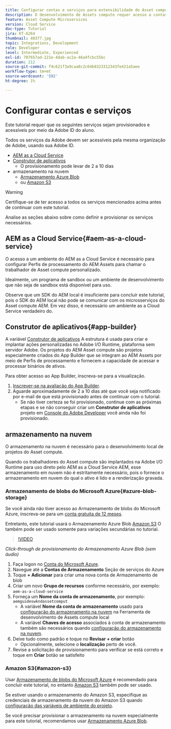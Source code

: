 ```yaml
---
title: Configurar contas e serviços para extensibilidade do Asset compute
description: O desenvolvimento de Assets compute requer acesso a contas e serviços, incluindo AEM as a Cloud Service, Construtor de aplicativos e armazenamento em nuvem fornecido pela Microsoft ou Amazon.
feature: Asset Compute Microservices
version: Cloud Service
doc-type: Tutorial
jira: KT-6264
thumbnail: 40377.jpg
topic: Integrations, Development
role: Developer
level: Intermediate, Experienced
exl-id: 707657ad-221e-4dab-ac2a-46a4fcbc55bc
duration: 212
source-git-commit: f4c621f3a9caa8c2c64b8323312343fe421a5aee
workflow-type: tm+mt
source-wordcount: '592'
ht-degree: 1%

---
```


# Configurar contas e serviços

Este tutorial requer que os seguintes serviços sejam provisionados e acessíveis por meio da Adobe ID do aluno.

Todos os serviços da Adobe devem ser acessíveis pela mesma organização de Adobe, usando sua Adobe ID.

+ [AEM as a Cloud Service](#aem-as-a-cloud-service)
+ [Construtor de aplicativos](#app-builder)
   + O provisionamento pode levar de 2 a 10 dias
+ armazenamento na nuvem
   + [Armazenamento Azure Blob](https://azure.microsoft.com/en-us/services/storage/blobs/)
   + ou [Amazon S3](https://aws.amazon.com/s3/?did=ft_card&amp;trk=ft_card)

>[!WARNING]
>
>Certifique-se de ter acesso a todos os serviços mencionados acima antes de continuar com este tutorial.
> 
> Analise as seções abaixo sobre como definir e provisionar os serviços necessários.

## AEM as a Cloud Service{#aem-as-a-cloud-service}

O acesso a um ambiente do AEM as a Cloud Service é necessário para configurar Perfis de processamento do AEM Assets para chamar o trabalhador de Asset compute personalizado.

Idealmente, um programa de sandbox ou um ambiente de desenvolvimento que não seja de sandbox está disponível para uso.

Observe que um SDK do AEM local é insuficiente para concluir este tutorial, pois o SDK do AEM local não pode se comunicar com os microsserviços do Asset compute AEM. Em vez disso, é necessário um ambiente as a Cloud Service verdadeiro do.

## Construtor de aplicativos{#app-builder}

A variável [Construtor de aplicativos](https://developer.adobe.com/app-builder/) A estrutura é usada para criar e implantar ações personalizadas no Adobe I/O Runtime, plataforma sem servidor Adobe. Os projetos do AEM Asset compute são projetos especialmente criados do App Builder que se integram ao AEM Assets por meio de Perfis de processamento e fornecem a capacidade de acessar e processar binários de ativos.

Para obter acesso ao App Builder, inscreva-se para a visualização.

1. [Inscrever-se na avaliação do App Builder](https://developer.adobe.com/app-builder/trial/).
1. Aguarde aproximadamente de 2 a 10 dias até que você seja notificado por e-mail de que está provisionado antes de continuar com o tutorial.
   + Se não tiver certeza se foi provisionado, continue com as próximas etapas e se não conseguir criar um __Construtor de aplicativos__ projeto em [Console do Adobe Developer](https://developer.adobe.com/console/) você ainda não foi provisionado.

## armazenamento na nuvem

O armazenamento na nuvem é necessário para o desenvolvimento local de projetos do Asset compute.

Quando os trabalhadores do Asset compute são implantados na Adobe I/O Runtime para uso direto pelo AEM as a Cloud Service AEM, esse armazenamento em nuvem não é estritamente necessário, pois o fornece o armazenamento em nuvem do qual o ativo é lido e a renderização gravada.

### Armazenamento de blobs do Microsoft Azure{#azure-blob-storage}

Se você ainda não tiver acesso ao Armazenamento de blobs do Microsoft Azure, inscreva-se para um [conta gratuita de 12 meses](https://azure.microsoft.com/en-us/free/).

Entretanto, este tutorial usará o Armazenamento Azure Blob [Amazon S3](#amazon-s3) O também pode ser usado somente para variações secundárias no tutorial.

>[!VIDEO](https://video.tv.adobe.com/v/40377?quality=12&learn=on)

_Click-through de provisionamento do Armazenamento Azure Blob (sem áudio)_

1. Faça logon no [Conta do Microsoft Azure](https://azure.microsoft.com/en-us/account/).
1. Navegue até a __Contas de Armazenamento__ Seção de serviços do Azure
1. Toque __+ Adicionar__ para criar uma nova conta de Armazenamento de blob
1. Criar um novo __Grupo de recursos__ conforme necessário, por exemplo: `aem-as-a-cloud-service`
1. Forneça um __Nome da conta de armazenamento__, por exemplo: `aemguideswkndassetcomput`
   + A variável __Nome da conta de armazenamento__  usado para [configuração do armazenamento na nuvem](../develop/environment-variables.md) na Ferramenta de desenvolvimento de Assets compute local
   + A variável __Chaves de acesso__ associados à conta de armazenamento também são necessários quando [configuração do armazenamento na nuvem](../develop/environment-variables.md).
1. Deixe tudo como padrão e toque no __Revisar + criar__ botão
   + Opcionalmente, selecione o __localização__ perto de você.
1. Revise a solicitação de provisionamento para verificar se está correto e toque em __Criar__ botão se satisfeito

### Amazon S3{#amazon-s3}

Usar [Armazenamento de blobs do Microsoft Azure](#azure-blob-storage) é recomendado para concluir este tutorial, no entanto [Amazon S3](https://aws.amazon.com/s3/?did=ft_card&amp;trk=ft_card) também pode ser usado.

Se estiver usando o armazenamento do Amazon S3, especifique as credenciais de armazenamento da nuvem do Amazon S3 quando [configuração das variáveis de ambiente do projeto](../develop/environment-variables.md#amazon-s3).

Se você precisar provisionar o armazenamento na nuvem especialmente para este tutorial, recomendamos usar [Armazenamento Azure Blob](#azure-blob-storage).
